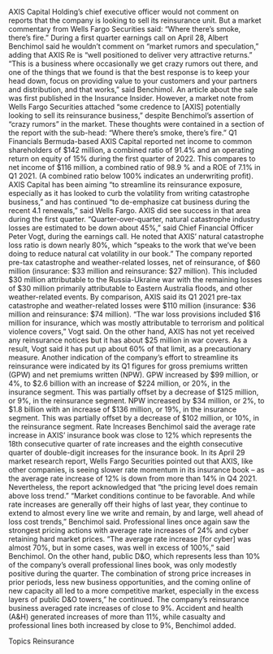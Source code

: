 AXIS Capital Holding’s chief executive officer would not comment on reports that the company is looking to sell its reinsurance unit. But a market commentary from Wells Fargo Securities said: “Where there’s smoke, there’s fire.”
During a first quarter earnings call on April 28, Albert Benchimol said he wouldn’t comment on “market rumors and speculation,” adding that AXIS Re is “well positioned to deliver very attractive returns.”
“This is a business where occasionally we get crazy rumors out there, and one of the things that we found is that the best response is to keep your head down, focus on providing value to your customers and your partners and distribution, and that works,” said Benchimol. An article about the sale was first published in the Insurance Insider.
However, a market note from Wells Fargo Securities attached “some credence to [AXIS] potentially looking to sell its reinsurance business,” despite Benchimol’s assertion of “crazy rumors” in the market.
These thoughts were contained in a section of the report with the sub-head: “Where there’s smoke, there’s fire.”
Q1 Financials
Bermuda-based AXIS Capital reported net income to common shareholders of $142 million, a combined ratio of 91.4% and an operating return on equity of 15% during the first quarter of 2022. This compares to net income of $116 million, a combined ratio of 98.9 % and a ROE of 7.1% in Q1 2021. (A combined ratio below 100% indicates an underwriting profit).
AXIS Capital has been aiming “to streamline its reinsurance exposure, especially as it has looked to curb the volatility from writing catastrophe business,” and has continued “to de-emphasize cat business during the recent 4.1 renewals,” said Wells Fargo.
AXIS did see success in that area during the first quarter.
“Quarter-over-quarter, natural catastrophe industry losses are estimated to be down about 45%,” said Chief Financial Officer Peter Vogt, during the earnings call.
He noted that AXIS’ natural catastrophe loss ratio is down nearly 80%, which “speaks to the work that we’ve been doing to reduce natural cat volatility in our book.”
The company reported pre-tax catastrophe and weather-related losses, net of reinsurance, of $60 million (insurance: $33 million and reinsurance: $27 million). This included $30 million attributable to the Russia-Ukraine war with the remaining losses of $30 million primarily attributable to Eastern Australia floods, and other weather-related events.
By comparison, AXIS said its Q1 2021 pre-tax catastrophe and weather-related losses were $110 million (insurance: $36 million and reinsurance: $74 million).
“The war loss provisions included $16 million for insurance, which was mostly attributable to terrorism and political violence covers,” Vogt said.
On the other hand, AXIS has not yet received any reinsurance notices but it has about $25 million in war covers. As a result, Vogt said it has put up about 60% of that limit, as a precautionary measure.
Another indication of the company’s effort to streamline its reinsurance were indicated by its Q1 figures for gross premiums written (GPW) and net premiums written (NPW). GPW increased by $99 million, or 4%, to $2.6 billion with an increase of $224 million, or 20%, in the insurance segment. This was partially offset by a decrease of $125 million, or 9%, in the reinsurance segment.
NPW increased by $34 million, or 2%, to $1.8 billion with an increase of $136 million, or 19%, in the insurance segment. This was partially offset by a decrease of $102 million, or 10%, in the reinsurance segment.
Rate Increases
Benchimol said the average rate increase in AXIS’ insurance book was close to 12% which represents the 18th consecutive quarter of rate increases and the eighth consecutive quarter of double-digit increases for the insurance book.
In its April 29 market research report, Wells Fargo Securities pointed out that AXIS, like other companies, is seeing slower rate momentum in its insurance book – as the average rate increase of 12% is down from more than 14% in Q4 2021. Nevertheless, the report acknowledged that “the pricing level does remain above loss trend.”
“Market conditions continue to be favorable. And while rate increases are generally off their highs of last year, they continue to extend to almost every line we write and remain, by and large, well ahead of loss cost trends,” Benchimol said.
Professional lines once again saw the strongest pricing actions with average rate increases of 24% and cyber retaining hard market prices.
“The average rate increase [for cyber] was almost 70%, but in some cases, was well in excess of 100%,” said Benchimol. On the other hand, public D&O, which represents less than 10% of the company’s overall professional lines book, was only modestly positive during the quarter.
The combination of strong price increases in prior periods, less new business opportunities, and the coming online of new capacity all led to a more competitive market, especially in the excess layers of public D&O towers,” he continued.
The company’s reinsurance business averaged rate increases of close to 9%. Accident and health (A&H) generated increases of more than 11%, while casualty and professional lines both increased by close to 9%, Benchimol added.

Topics
Reinsurance
